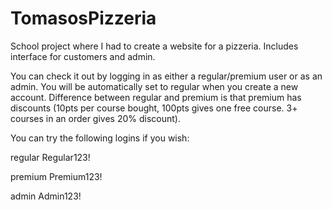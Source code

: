 # TomasosPizzeria
School project where I had to create a website for a pizzeria. Includes interface for customers and admin.

You can check it out by logging in as either a regular/premium user or as an admin.
You will be automatically set to regular when you create a new account.
Difference between regular and premium is that premium has discounts (10pts per course bought, 100pts gives one free course. 3+ courses in an order gives 20% discount).

You can try the following logins if you wish:

regular
Regular123!

premium
Premium123!

admin
Admin123!
